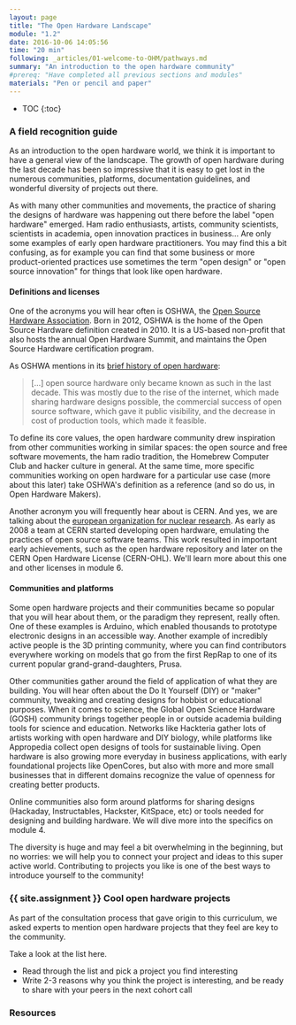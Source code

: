 ```yaml
---
layout: page
title: "The Open Hardware Landscape"
module: "1.2"
date: 2016-10-06 14:05:56
time: "20 min"
following: _articles/01-welcome-to-OHM/pathways.md
summary: "An introduction to the open hardware community"
#prereq: "Have completed all previous sections and modules"
materials: "Pen or pencil and paper"
---
```

* TOC
{:toc}

### A field recognition guide

As an introduction to the open hardware world, we think it is important to have a general view of the landscape. The growth of open hardware during the last decade has been so impressive that it is easy to get lost in the numerous communities, platforms, documentation guidelines, and wonderful diversity of projects out there.

As with many other communities and movements, the practice of sharing the designs of hardware was happening out there before the label "open hardware" emerged. Ham radio enthusiasts, artists, community scientists, scientists in academia, open innovation practices in business... Are only some examples of early open hardware practitioners. You may find this a bit confusing, as for example you can find that some business or more product-oriented practices use sometimes the term "open design" or "open source innovation" for things that look like open hardware.

#### Definitions and licenses
One of the acronyms you will hear often is OSHWA, the [Open Source Hardware Association](https://oshwa.org). Born in 2012, OSHWA is the home of the Open Source Hardware definition created in 2010. It is a US-based non-profit that also hosts the annual Open Hardware Summit, and maintains the Open Source Hardware certification program.

As OSHWA mentions in its [brief history of open hardware](https://www.oshwa.org/research/brief-history-of-open-source-hardware-organizations-and-definitions/):

>[...] open source hardware only became known as such in the last decade. This was mostly due to the rise of the internet, which made sharing hardware designs possible, the commercial success of open source software, which gave it public visibility, and the decrease in cost of production tools, which made it feasible.

To define its core values, the open hardware community drew inspiration from other communities working in similar spaces: the open source and free software movements, the ham radio tradition, the Homebrew Computer Club and hacker culture in general. At the same time, more specific communities working on open hardware for a particular use case (more about this later) take OSHWA's definition as a reference (and so do us, in Open Hardware Makers).

Another acronym you will frequently hear about is CERN. And yes, we are talking about the [european organization for nuclear research](https://home.cern/). As early as 2008 a team at CERN started developing open hardware, emulating the practices of open source software teams. This work resulted in important early achievements, such as the open hardware repository and later on the CERN Open Hardware License (CERN-OHL). We'll learn more about this one and other licenses in module 6.

#### Communities and platforms
Some open hardware projects and their communities became so popular that you will hear about them, or the paradigm they represent, really often. One of these examples is Arduino, which enabled thousands to prototype electronic designs in an accessible way. Another example of incredibly active people is the 3D printing community, where you can find contributors everywhere working on models that go from the first RepRap to one of its current popular grand-grand-daughters, Prusa.

Other communities gather around the field of application of what they are building. You will hear often about the Do It Yourself (DIY) or "maker" community, tweaking and creating designs for hobbist or educational purposes. When it comes to science, the Global Open Science Hardware (GOSH) community brings together people in or outside academia building tools for science and education. Networks like Hackteria gather lots of artists working with open hardware and DIY biology, while platforms like Appropedia collect open designs of tools for sustainable living. Open hardware is also growing more everyday in business applications, with early foundational projects like OpenCores, but also with more and more small businesses that in different domains recognize the value of openness for creating better products.

Online communities also form around platforms for sharing designs (Hackaday, Instructables, Hackster, KitSpace, etc) or tools needed for designing and building hardware. We will dive more into the specifics on module 4.

The diversity is huge and may feel a bit overwhelming in the beginning, but no worries: we will help you to connect your project and ideas to this super active world. Contributing to projects you like is one of the best ways to introduce yourself to the community!

### {{ site.assignment }} Cool open hardware projects

As part of the consultation process that gave origin to this curriculum, we asked experts to mention open hardware projects that they feel are key to the community.

Take a look at the list here.

- Read through the list and pick a project you find interesting
- Write 2-3 reasons why you think the project is interesting, and be ready to share with your peers in the next cohort call

### Resources
